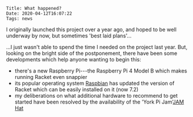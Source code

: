     Title: What happened?
    Date: 2020-04-12T16:07:22
    Tags: news

I originally launched this project over a year ago, and hoped to be well underway by now, but sometimes 'best laid plans'...

<!-- more -->

...I just wasn't able to spend the time I needed on the project last year. But, looking on the bright side of the postponement, there have been some developments which help anyone wanting to begin this:

* there's a new Raspberry Pi---the Raspberry Pi 4 Model B which makes running Racket even snappier
* its popular operating system [Raspbian](https://www.raspberrypi.org/downloads/raspbian/) has updated the version of Racket which can be easily installed on it (now 7.2)
* my deliberations on what additional hardware to recommend to get started have been resolved by the availability of the 'York Pi Jam'[JAM Hat](https://thepihut.com/products/jam-hat)



